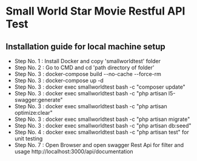 
#  Small World Star Movie Restful API Test


## Installation guide for local machine setup

- Step No. 1 : Install Docker and copy 'smallworldtest' folder
- Step No. 2 : Go to CMD and cd 'path directory of folder'
- Step No. 3 : docker-compose build --no-cache --force-rm 
- Step No. 3 : docker-compose up -d 
- Step No. 3 : docker exec smallworldtest bash -c "composer update"
- Step No. 3 : docker exec smallworldtest bash -c "php artisan l5-swagger:generate"
- Step No. 3 : docker exec smallworldtest bash -c "php artisan optimize:clear"
- Step No. 3 : docker exec smallworldtest bash -c "php artisan migrate"
- Step No. 3 : docker exec smallworldtest bash -c "php artisan db:seed"
- Step No. 4 : docker exec smallworldtest bash -c "php artisan test"  for unit testing
- Step No. 7 : Open Browser and open swagger Rest Api for filter and usage http://localhost:3000/api/documentation
